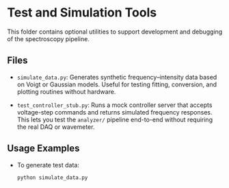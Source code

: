 # Test and Simulation Tools

This folder contains optional utilities to support development and debugging of the spectroscopy pipeline.

## Files

- `simulate_data.py`: Generates synthetic frequency–intensity data based on Voigt or Gaussian models. Useful for testing fitting, conversion, and plotting routines without hardware.

- `test_controller_stub.py`: Runs a mock controller server that accepts voltage-step commands and returns simulated frequency responses. This lets you test the `analyzer/` pipeline end-to-end without requiring the real DAQ or wavemeter.

## Usage Examples

- To generate test data:
  ```bash
  python simulate_data.py
